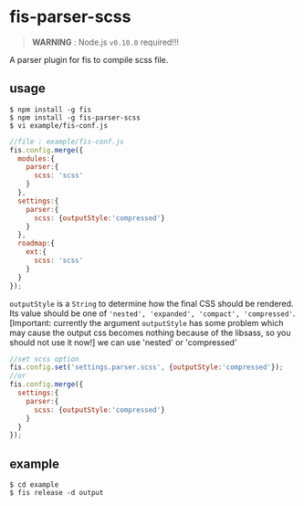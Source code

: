 # fis-parser-scss

> **WARNING** : Node.js ``v0.10.0`` required!!!

A parser plugin for fis to compile scss file.

## usage

    $ npm install -g fis
    $ npm install -g fis-parser-scss
    $ vi example/fis-conf.js

```javascript
//file : example/fis-conf.js
fis.config.merge({
  modules:{
    parser:{
      scss: 'scss'
    }
  },
  settings:{
    parser:{
      scss: {outputStyle:'compressed'}
    }
  },
  roadmap:{
    ext:{
      scss: 'scss'
    }
  }
});
```

`outputStyle` is a `String` to determine how the final CSS should be rendered. Its value should be one of `'nested', 'expanded', 'compact', 'compressed'`.
[Important: currently the argument `outputStyle` has some problem which may cause the output css becomes nothing because of the libsass, so you should not use it now!]
we can use 'nested' or 'compressed'

```javascript
//set scss option
fis.config.set('settings.parser.scss', {outputStyle:'compressed'});
//or
fis.config.merge({
  settings:{
    parser:{
      scss: {outputStyle:'compressed'}
    }
  }
});
```

## example

    $ cd example
    $ fis release -d output


